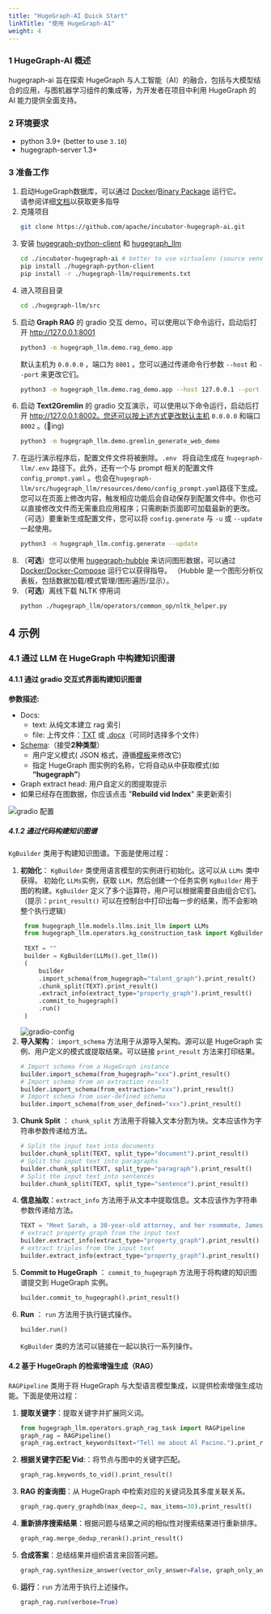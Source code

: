 ```yaml
---
title: "HugeGraph-AI Quick Start"
linkTitle: "使用 HugeGraph-AI"
weight: 4
---
```


### 1 HugeGraph-AI 概述
hugegraph-ai 旨在探索 HugeGraph 与人工智能（AI）的融合，包括与大模型结合的应用，与图机器学习组件的集成等，为开发者在项目中利用 HugeGraph
的 AI 能力提供全面支持。

### 2 环境要求
- python 3.9+  (better to use `3.10`)  
- hugegraph-server 1.3+

### 3 准备工作

1. 启动HugeGraph数据库，可以通过 [Docker](https://hub.docker.com/r/hugegraph/hugegraph)/[Binary Package](https://hugegraph.apache.org/docs/download/download/) 运行它。  
    请参阅详细[文档](https://hugegraph.apache.org/docs/quickstart/hugegraph-server/#31-use-docker-container-convenient-for-testdev)以获取更多指导
2. 克隆项目
    ```bash
    git clone https://github.com/apache/incubator-hugegraph-ai.git
    ```
3. 安装 [hugegraph-python-client](../hugegraph-python-client) 和 [hugegraph_llm](src/hugegraph_llm)
    ```bash
    cd ./incubator-hugegraph-ai # better to use virtualenv (source venv/bin/activate) 
    pip install ./hugegraph-python-client
    pip install -r ./hugegraph-llm/requirements.txt
    ```
4. 进入项目目录
    ```bash
    cd ./hugegraph-llm/src
    ```
5. 启动 **Graph RAG** 的 gradio 交互 demo，可以使用以下命令运行，启动后打开 http://127.0.0.1:8001
    ```bash
    python3 -m hugegraph_llm.demo.rag_demo.app
    ```
    默认主机为 `0.0.0.0` ，端口为 `8001` 。您可以通过传递命令行参数 `--host` 和 `--port` 来更改它们。
    ```bash
    python3 -m hugegraph_llm.demo.rag_demo.app --host 127.0.0.1 --port 18001
    ```
6. 启动 **Text2Gremlin** 的 gradio 交互演示，可以使用以下命令运行，启动后打开 http://127.0.0.1:8002。您还可以按上述方式更改默认主机 `0.0.0.0` 和端口 `8002` 。(🚧ing)
    ```bash
    python3 -m hugegraph_llm.demo.gremlin_generate_web_demo
   ```
7. 在运行演示程序后，配置文件文件将被删除。`.env ` 将自动生成在 `hugegraph-llm/.env` 路径下。此外，还有一个与 prompt 相关的配置文件 `config_prompt.yaml` 。也会在`hugegraph-llm/src/hugegraph_llm/resources/demo/config_prompt.yaml`路径下生成。
    您可以在页面上修改内容，触发相应功能后会自动保存到配置文件中。你也可以直接修改文件而无需重启应用程序；只需刷新页面即可加载最新的更改。
    （可选）要重新生成配置文件，您可以将 `config.generate` 与 `-u` 或 `--update` 一起使用。
    ```bash
    python3 -m hugegraph_llm.config.generate --update
    ```
8. （**可选**）您可以使用 [hugegraph-hubble](https://hugegraph.apache.org/docs/quickstart/hugegraph-hubble/#21-use-docker-convenient-for-testdev) 来访问图形数据，可以通过 [Docker/Docker-Compose](https://hub.docker.com/r/hugegraph/hubble) 运行它以获得指导。 （Hubble 是一个图形分析仪表板，包括数据加载/模式管理/图形遍历/显示）。
9. （__可选__）离线下载 NLTK 停用词
    ```bash
    python ./hugegraph_llm/operators/common_op/nltk_helper.py
    ```

## 4 示例 
### 4.1 通过 LLM 在 HugeGraph 中构建知识图谱
#### 4.1.1 通过 gradio 交互式界面构建知识图谱

**参数描述:**  

- Docs:
  - text: 从纯文本建立 rag 索引
  - file: 上传文件：<u>TXT</u> 或 <u>.docx</u>（可同时选择多个文件）
- [Schema](https://hugegraph.apache.org/docs/clients/restful-api/schema/):（接受**2种类型**）
  - 用户定义模式( JSON 格式，遵循[模板](https://github.com/apache/incubator-hugegraph-ai/blob/aff3bbe25fa91c3414947a196131be812c20ef11/hugegraph-llm/src/hugegraph_llm/config/config_data.py#L125)来修改它)
  - 指定 HugeGraph 图实例的名称，它将自动从中获取模式(如 **“hugegraph”**)
- Graph extract head: 用户自定义的图提取提示
- 如果已经存在图数据，你应该点击 "**Rebuild vid Index**" 来更新索引


![gradio 配置](https://github.com/apache/incubator-hugegraph-doc/blob/master/content/cn/docs/images/gradio-kg.png?raw=true)

##### 4.1.2 通过代码构建知识图谱

`KgBuilder` 类用于构建知识图谱。下面是使用过程：

1. **初始化**： `KgBuilder` 类使用语言模型的实例进行初始化。这可以从 `LLMs` 类中获得。
   初始化 `LLMs`实例，获取 `LLM`，然后创建一个任务实例 `KgBuilder` 用于图的构建。`KgBuilder` 定义了多个运算符，用户可以根据需要自由组合它们。（提示：`print_result()` 可以在控制台中打印出每一步的结果，而不会影响整个执行逻辑）
   ```python
    from hugegraph_llm.models.llms.init_llm import LLMs
    from hugegraph_llm.operators.kg_construction_task import KgBuilder
    
    TEXT = ""
    builder = KgBuilder(LLMs().get_llm())
    (
        builder
        .import_schema(from_hugegraph="talent_graph").print_result()
        .chunk_split(TEXT).print_result()
        .extract_info(extract_type="property_graph").print_result()
        .commit_to_hugegraph()
        .run()
    )
   ```
   ![gradio-config](https://hugegraph.apache.org/docs/images/kg-uml.png)
2. **导入架构**： `import_schema` 方法用于从源导入架构。源可以是 HugeGraph 实例、用户定义的模式或提取结果。可以链接 `print_result` 方法来打印结果。
    ```python
    # Import schema from a HugeGraph instance
    builder.import_schema(from_hugegraph="xxx").print_result()
    # Import schema from an extraction result
    builder.import_schema(from_extraction="xxx").print_result()
    # Import schema from user-defined schema
    builder.import_schema(from_user_defined="xxx").print_result()
    ```
3. **Chunk Split** ： `chunk_split` 方法用于将输入文本分割为块。文本应该作为字符串参数传递给方法。
    ```python
    # Split the input text into documents
    builder.chunk_split(TEXT, split_type="document").print_result()
    # Split the input text into paragraphs
    builder.chunk_split(TEXT, split_type="paragraph").print_result()
    # Split the input text into sentences
    builder.chunk_split(TEXT, split_type="sentence").print_result()
    ```
4. **信息抽取**：`extract_info` 方法用于从文本中提取信息。文本应该作为字符串参数传递给方法。
    ```python
    TEXT = "Meet Sarah, a 30-year-old attorney, and her roommate, James, whom she's shared a home with since 2010."
    # extract property graph from the input text
    builder.extract_info(extract_type="property_graph").print_result()
    # extract triples from the input text
    builder.extract_info(extract_type="property_graph").print_result()
    ```
5. **Commit to HugeGraph** ： `commit_to_hugegraph` 方法用于将构建的知识图谱提交到 HugeGraph 实例。
    ```python
    builder.commit_to_hugegraph().print_result()
    ```
6. **Run** ： `run` 方法用于执行链式操作。
    ```python
    builder.run()
    ```
    `KgBuilder` 类的方法可以链接在一起以执行一系列操作。

#### 4.2 基于 HugeGraph 的检索增强生成（RAG）

`RAGPipeline` 类用于将 HugeGraph 与大型语言模型集成，以提供检索增强生成功能。下面是使用过程：

1. **提取关键字**：提取关键字并扩展同义词。
    ```python
    from hugegraph_llm.operators.graph_rag_task import RAGPipeline
    graph_rag = RAGPipeline()
    graph_rag.extract_keywords(text="Tell me about Al Pacino.").print_result()
    ```
2. **根据关键字匹配 Vid**:：将节点与图中的关键字匹配。
	```python
    graph_rag.keywords_to_vid().print_result()
    ```
3. **RAG 的查询图**：从 HugeGraph 中检索对应的关键词及其多度关联关系。
     ```python
     graph_rag.query_graphdb(max_deep=2, max_items=30).print_result()
     ```
4. **重新排序搜索结果**：根据问题与结果之间的相似性对搜索结果进行重新排序。
    ```python
    graph_rag.merge_dedup_rerank().print_result()
    ```
5. **合成答案**：总结结果并组织语言来回答问题。
    ```python
    graph_rag.synthesize_answer(vector_only_answer=False, graph_only_answer=True).print_result()
    ```
6. **运行**：`run` 方法用于执行上述操作。
    ```python
    graph_rag.run(verbose=True)
    ```
